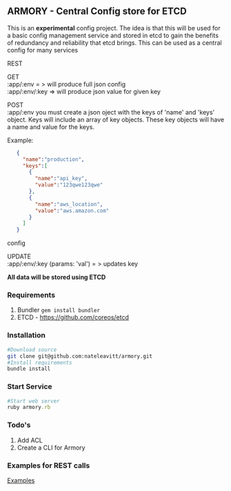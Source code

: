 ## ARMORY - Central Config store for ETCD
This is an **experimental** config project.  The idea is that this will
be used for a basic config management service and stored in etcd to gain
the benefits of redundancy and reliability that etcd brings. This can be
used as a central config for many services


REST

GET<br />
:app/:env = > will produce full json config<br />
:app/:env/:key => will produce json value for given key

POST<br />
:app/:env 
you must create a json oject with the keys of 'name' and 'keys' object. Keys will include an array of key
objects. These key objects will have a name and value for the keys.

Example: 
```json
   {
     "name":"production",
     "keys":[
       {
         "name":"api_key",
         "value":"123qwe123qwe"
       },
       {
         "name":"aws_location",
         "value":"aws.amazon.com"
       }
     ]
   }
```
config

UPDATE<br />
:app/:env/:key (params: 'val') = > updates key

**All data will be stored using ETCD**

### Requirements
1. Bundler `gem install bundler`
2. ETCD - https://github.com/coreos/etcd

### Installation
```bash
#Download source
git clone git@github.com:nateleavitt/armory.git
#Install requirements
bundle install
```

### Start Service
```ruby
#Start web server
ruby armory.rb
```

### Todo's
1. Add ACL
2. Create a CLI for Armory

### Examples for REST calls
[Examples](https://github.com/nateleavitt/armory-service/blob/master/examples.md)
